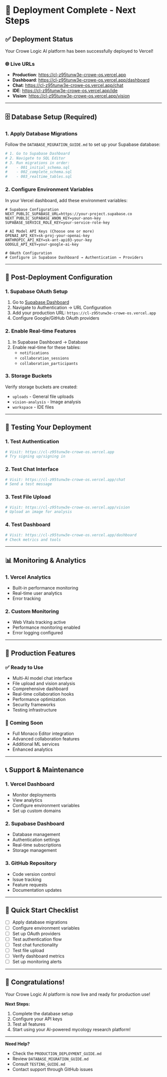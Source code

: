 # 🎉 Deployment Complete - Next Steps

## ✅ **Deployment Status**

Your Crowe Logic AI platform has been successfully deployed to Vercel!

### 🌐 **Live URLs**
- **Production**: https://cl-z95tunw3e-crowe-os.vercel.app
- **Dashboard**: https://cl-z95tunw3e-crowe-os.vercel.app/dashboard
- **Chat**: https://cl-z95tunw3e-crowe-os.vercel.app/chat
- **IDE**: https://cl-z95tunw3e-crowe-os.vercel.app/ide
- **Vision**: https://cl-z95tunw3e-crowe-os.vercel.app/vision

---

## 🗄️ **Database Setup (Required)**

### 1. **Apply Database Migrations**

Follow the `DATABASE_MIGRATION_GUIDE.md` to set up your Supabase database:

```bash
# 1. Go to Supabase Dashboard
# 2. Navigate to SQL Editor
# 3. Run migrations in order:
#    - 001_initial_schema.sql
#    - 002_complete_schema.sql  
#    - 003_realtime_tables.sql
```

### 2. **Configure Environment Variables**

In your Vercel dashboard, add these environment variables:

```env
# Supabase Configuration
NEXT_PUBLIC_SUPABASE_URL=https://your-project.supabase.co
NEXT_PUBLIC_SUPABASE_ANON_KEY=your-anon-key
SUPABASE_SERVICE_ROLE_KEY=your-service-role-key

# AI Model API Keys (Choose one or more)
OPENAI_API_KEY=sk-proj-your-openai-key
ANTHROPIC_API_KEY=sk-ant-api03-your-key
GOOGLE_API_KEY=your-google-ai-key

# OAuth Configuration
# Configure in Supabase Dashboard → Authentication → Providers
```

---

## 🔧 **Post-Deployment Configuration**

### 1. **Supabase OAuth Setup**

1. Go to [Supabase Dashboard](https://app.supabase.com)
2. Navigate to Authentication → URL Configuration
3. Add your production URL: `https://cl-z95tunw3e-crowe-os.vercel.app`
4. Configure Google/GitHub OAuth providers

### 2. **Enable Real-time Features**

1. In Supabase Dashboard → Database
2. Enable real-time for these tables:
   - `notifications`
   - `collaboration_sessions`
   - `collaboration_participants`

### 3. **Storage Buckets**

Verify storage buckets are created:
- `uploads` - General file uploads
- `vision-analysis` - Image analysis
- `workspace` - IDE files

---

## 🧪 **Testing Your Deployment**

### 1. **Test Authentication**
```bash
# Visit: https://cl-z95tunw3e-crowe-os.vercel.app
# Try signing up/signing in
```

### 2. **Test Chat Interface**
```bash
# Visit: https://cl-z95tunw3e-crowe-os.vercel.app/chat
# Send a test message
```

### 3. **Test File Upload**
```bash
# Visit: https://cl-z95tunw3e-crowe-os.vercel.app/vision
# Upload an image for analysis
```

### 4. **Test Dashboard**
```bash
# Visit: https://cl-z95tunw3e-crowe-os.vercel.app/dashboard
# Check metrics and tools
```

---

## 📊 **Monitoring & Analytics**

### 1. **Vercel Analytics**
- Built-in performance monitoring
- Real-time user analytics
- Error tracking

### 2. **Custom Monitoring**
- Web Vitals tracking active
- Performance monitoring enabled
- Error logging configured

---

## 🚀 **Production Features**

### ✅ **Ready to Use**
- Multi-AI model chat interface
- File upload and vision analysis
- Comprehensive dashboard
- Real-time collaboration hooks
- Performance optimization
- Security frameworks
- Testing infrastructure

### 🔄 **Coming Soon**
- Full Monaco Editor integration
- Advanced collaboration features
- Additional ML services
- Enhanced analytics

---

## 📞 **Support & Maintenance**

### 1. **Vercel Dashboard**
- Monitor deployments
- View analytics
- Configure environment variables
- Set up custom domains

### 2. **Supabase Dashboard**
- Database management
- Authentication settings
- Real-time subscriptions
- Storage management

### 3. **GitHub Repository**
- Code version control
- Issue tracking
- Feature requests
- Documentation updates

---

## 🎯 **Quick Start Checklist**

- [ ] Apply database migrations
- [ ] Configure environment variables
- [ ] Set up OAuth providers
- [ ] Test authentication flow
- [ ] Test chat functionality
- [ ] Test file upload
- [ ] Verify dashboard metrics
- [ ] Set up monitoring alerts

---

## 🎉 **Congratulations!**

Your Crowe Logic AI platform is now live and ready for production use! 

**Next Steps:**
1. Complete the database setup
2. Configure your API keys
3. Test all features
4. Start using your AI-powered mycology research platform!

---

**Need Help?**
- Check the `PRODUCTION_DEPLOYMENT_GUIDE.md`
- Review `DATABASE_MIGRATION_GUIDE.md`
- Consult `TESTING_GUIDE.md`
- Contact support through GitHub issues